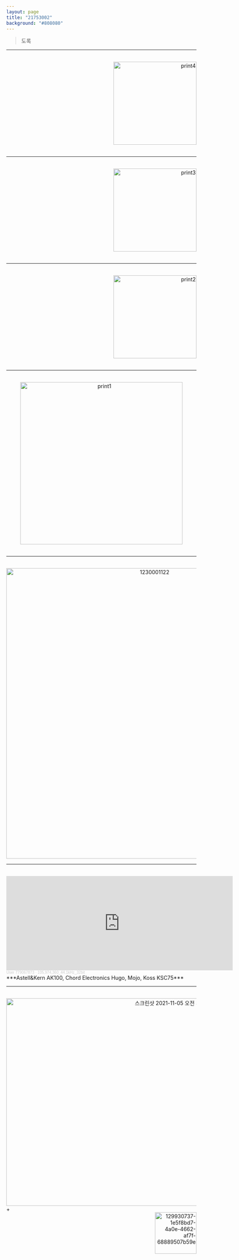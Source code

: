 ```yaml
---
layout: page
title: "21753002"
background: "#808080"
---
```


>도록

***
<br/>
<div align="right"> <img width="220" alt="print4" src="https://user-images.githubusercontent.com/81041256/140391837-4bc5f9d8-3536-4dea-b72c-6612f29a2735.jpg"> </div>
<br/>

***
<br/>
<div align="right"> <img width="220" alt="print3" src="https://user-images.githubusercontent.com/81041256/140391847-cdc29c50-c60a-4e06-b4fc-7cd30f14b0b0.jpg"> </div>
<br/>

***
<br/>
<div align="right"> <img width="220" alt="print2" src="https://user-images.githubusercontent.com/81041256/140391852-1f49c2a5-ebaa-4a86-b25d-7cb2ac7b66a5.jpg"> </div>
<br/>

***
<br/>
<div align="center"> <img width="430" alt="print1" src="https://user-images.githubusercontent.com/81041256/140395711-38092472-0ac3-4935-a6ef-fbc6c6b1ad32.jpg"> </div>
<br/>

***
<br/>
<div align="center"> <img width="770" alt="1230001122" src="https://user-images.githubusercontent.com/81041256/140391872-42e4137f-0d31-49c0-a674-bdf3e924a5f4.jpg"> </div>

***
<br/>
<iframe width="600" height="250" scrolling="no" frameborder="no" allow="autoplay" src="https://w.soundcloud.com/player/?url=https%3A//api.soundcloud.com/tracks/1155004429&color=%230066cc&auto_play=false&hide_related=false&show_comments=true&show_user=true&show_reposts=false&show_teaser=true&visual=true"></iframe><div style="font-size: 10px; color: #cccccc;line-break: anywhere;word-break: normal;overflow: hidden;white-space: nowrap;text-overflow: ellipsis; font-family: Interstate,Lucida Grande,Lucida Sans Unicode,Lucida Sans,Garuda,Verdana,Tahoma,sans-serif;font-weight: 100;"><a href="https://soundcloud.com/user-779067873" title="User 779067873" target="_blank" style="color: #cccccc; text-decoration: none;">User 779067873</a> · <a href="https://soundcloud.com/user-779067873/105_974_360_44_1khz_32bit" title="105,974,360_44.1kHz_32bit" target="_blank" style="color: #cccccc; text-decoration: none;">105,974,360_44.1kHz_32bit</a></div>
***Astell&Kern AK100, Chord Electronics Hugo, Mojo, Koss KSC75***
<br/>

***
<br/>
<div align="right"> <img width="550" alt="스크린샷 2021-11-05 오전 3 19 18" src="https://user-images.githubusercontent.com/81041256/141095895-a35671c2-1295-4a9a-93a9-4ceb564e2082.png"> </div>
+
<div align="right"> <img width="110" alt="129930737-1e5f8bd7-4a0e-4662-af7f-68889507b59e" src="https://user-images.githubusercontent.com/81041256/141110632-56842a0d-8efb-486a-8a6c-6b9db767f90d.png"> </div>
